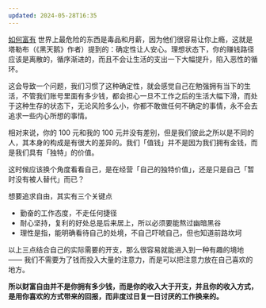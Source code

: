 ```yaml
---
updated: 2024-05-28T16:35
---
```

[如何富有](https://www.notion.so/pmthinking/bee10397bbc3410e815a0ecea2f9ae33)
世界上最危险的东西是毒品和月薪，因为他们很容易让你上瘾，这就是塔勒布（《黑天鹅》作者）提到的：确定性让人安心。理想状态下，你的赚钱路径应该是离散的，循序渐进的，而且不会让生活的支出一下大幅提升，陷入恶性的循环。

这会导致一个问题，我们习惯了这种确定性，就会感觉自己在勉强拥有当下的生活，不管我们账号里面有多少钱，都会担心一旦不工作之后的生活大幅下滑，而处于这种生存的状态下，无论风险多么小，你都不敢做任何不确定的事情，永不会去追求一些内心所想的事情。

相对来说，你的 100 元和我的 100 元并没有差别，但是我们彼此之所以是不同的人，其本身的构成是有很大的差异的。我们「值钱」并不是因为我们拥有金钱，而是我们具有「独特」的价值。

这时候应该换个角度看看自己，是在经营「自己的独特价值」，还是只是自己「暂时没有被人替代」而已？

想要追求自由，其实有三个关键点

- 勤奋的工作态度，不走任何捷径
- 耐心坚持，复利的好处总是后来居上，所以必须要能熬过幽暗黑谷
- 理性是指，能明确看待自己的处境，不自己吓唬自己，但也知道前路坎坷

以上三点结合自己的实际需要的开支，那么很容易就能进入到一种有趣的境地 —— 我们不需要为了钱而投入大量的注意力，而是可以把注意力放在自己喜欢的地方。

**所以财富自由并不是你拥有多少钱，而是你的收入大于开支，并且你的收入方式，是用你喜欢的方式带来的回报，而非度过日复一日讨厌的工作换来的。**